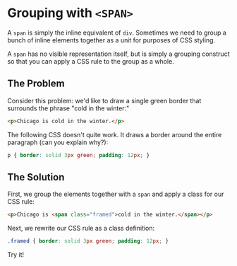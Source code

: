 # Grouping with `<SPAN>`

A `span` is simply the inline equivalent of `div`. Sometimes we need to group a bunch of inline elements together
as a unit for purposes of CSS styling.

A `span` has no visible representation itself, but is simply
a grouping construct so that you can apply a CSS rule to the
group as a whole.

## The Problem

Consider this problem: we'd like to draw a single green border that
surrounds the phrase "cold in the winter:"

``` html
<p>Chicago is cold in the winter.</p>
```

The following CSS doesn't quite work.  It draws a border around the entire paragraph (can you explain why?):

``` css
p { border: solid 3px green; padding: 12px; }
```

## The Solution

First, we group the elements together with a `span` and apply a class
for our CSS rule:

``` html
<p>Chicago is <span class="framed">cold in the winter.</span></p>
```

Next, we rewrite our CSS rule as a class definition:

``` css
.framed { border: solid 3px green; padding: 12px; }
```

Try it!
